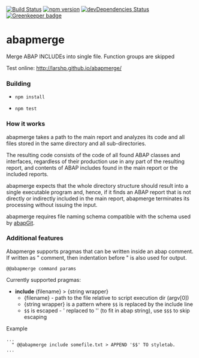 [![Build Status](https://travis-ci.org/larshp/abapmerge.svg?branch=master)](https://travis-ci.org/larshp/abapmerge)
[![npm version](https://badge.fury.io/js/abapmerge.svg)](https://badge.fury.io/js/abapmerge)
[![devDependencies Status](https://david-dm.org/larshp/abapmerge/dev-status.svg)](https://david-dm.org/larshp/abapmerge?type=dev)
[![Greenkeeper badge](https://badges.greenkeeper.io/larshp/abapmerge.svg)](https://greenkeeper.io/)

# abapmerge

Merge ABAP INCLUDEs into single file. Function groups are skipped

Test online: http://larshp.github.io/abapmerge/

### Building

* `npm install`

* `npm test`

### How it works

abapmerge takes a path to the main report and analyzes its code and all files
stored in the same directory and all sub-directories.

The resulting code consists of the code of all found ABAP classes and
interfaces, regardless of their production use in any part of the resulting
report, and contents of ABAP includes found in the main report or the included
reports.

abapmerge expects that the whole directory structure should result into a
single executable program and, hence, if it finds an ABAP report that is not
directly or indirectly included in the main report, abapmerge terminates its
processing without issuing the input.

abapmerge requires file naming schema compatible with the schema used by [abapGit](https://github.com/larshp/abapgit/).

### Additional features

Abapmerge supports pragmas that can be written inside an abap comment. If written as " comment, then indentation before " is also used for output.

`@@abapmerge command params`

Currently supported pragmas:
- **include** {filename} > {string wrapper}
  - {filename} - path to the file relative to script execution dir (argv[0])
  - {string wrapper} is a pattern where `$$` is replaced by the include line
  - `$$` is escaped - ' replaced to '' (to fit in abap string), use `$$$` to skip escaping

Example

```abap
...
  " @@abapmerge include somefile.txt > APPEND '$$' TO styletab.
...
```
